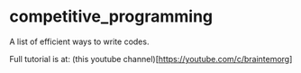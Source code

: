 # competitive_programming
A list of efficient ways to write codes.

Full tutorial is at: (this youtube channel)[https://youtube.com/c/braintemorg]
